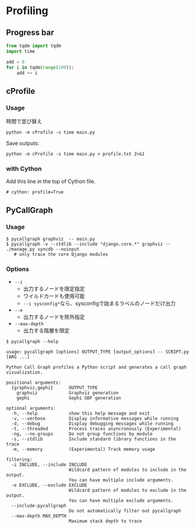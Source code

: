 # Profiling

## Progress bar
```python
from tqdm import tqdm
import time

add = 0
for i in tqdm(range(100)):
    add += i
```

## cProfile

### Usage
時間で並び替え
```terminal
python -m cProfile -s time main.py
```
Save outputs:
```terminal
python -m cProfile -s time main.py > profile.txt 2>&1
```

### with Cython
Add this line in the top of Cython file.
```
# cython: profile=True
```

## PyCallGraph

### Usage
```terminal
$ pycallgraph graphviz  -- main.py
$ pycallgraph -v --stdlib --include "django.core.*" graphviz -- ./manage.py syncdb --noinput 
   # only trace the core Django modules
```

### Options
* `--i`
  * 出力するノードを限定指定
  * ワイルドカードも使用可能
  * `--i sysconfig*`なら、sysconfigで始まるラベルのノードだけ出力
* `--e`
  * 出力するノードを除外指定
* `--max-depth`
  * 出力する階層を限定


```terminal
$ pycallgraph --help

usage: pycallgraph [options] OUTPUT_TYPE [output_options] -- SCRIPT.py [ARG ...]

Python Call Graph profiles a Python script and generates a call graph
visualization.

positional arguments:
  {graphviz,gephi}      OUTPUT_TYPE
    graphviz            Graphviz generation
    gephi               Gephi GDF generation

optional arguments:
  -h, --help            show this help message and exit
  -v, --verbose         Display informative messages while running
  -d, --debug           Display debugging messages while running
  -t, --threaded        Process traces asyncronously (Experimental)
  -ng, --no-groups      Do not group functions by module
  -s, --stdlib          Include standard library functions in the trace
  -m, --memory          (Experimental) Track memory usage

filtering:
  -i INCLUDE, --include INCLUDE
                        Wildcard pattern of modules to include in the output.
                        You can have multiple include arguments.
  -e EXCLUDE, --exclude EXCLUDE
                        Wildcard pattern of modules to exclude in the output.
                        You can have multiple exclude arguments.
  --include-pycallgraph
                        Do not automatically filter out pycallgraph
  --max-depth MAX_DEPTH
                        Maximum stack depth to trace
 ```
